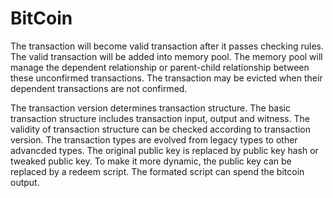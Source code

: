 # BitCoin

The transaction will become valid transaction after it passes checking rules. The valid transaction will be added into memory pool. The memory pool will manage the dependent relationship or parent-child relationship between these unconfirmed transactions. The transaction may be evicted when their dependent transactions are not confirmed.

The transaction version determines transaction structure. The basic transaction structure includes transaction input, output and witness. The validity of transaction structure can be checked according to transaction version. The transaction types are evolved from legacy types to other advancded types. The original public key is replaced by public key hash or tweaked public key. To make it more dynamic, the public key can be replaced by a redeem script. The formated script can spend the bitcoin output.
